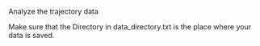 Analyze the trajectory data

Make sure that the Directory in data_directory.txt
is the place where your data is saved. 
